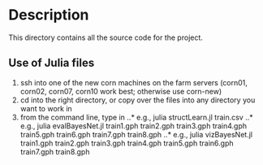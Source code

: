 # Description
This directory contains all the source code for the project.

## Use of Julia files
1. ssh into one of the new corn machines on the farm servers (corn01, corn02, corn07, corn10 work best; otherwise use corn-new)
2. cd into the right directory, or copy over the files into any directory you want to work in
3. from the command line, type in
..* e.g., julia structLearn.jl train.csv
..* e.g., julia evalBayesNet.jl train1.gph train2.gph train3.gph train4.gph train5.gph train6.gph train7.gph train8.gph
..* e.g., julia vizBayesNet.jl train1.gph train2.gph train3.gph train4.gph train5.gph train6.gph train7.gph train8.gph
